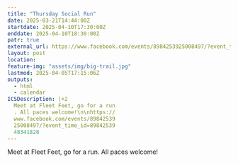 ```yaml
---
title: "Thursday Social Run"
date: 2025-03-21T14:44:00Z
startdate: 2025-04-10T17:30:00Z
enddate: 2025-04-10T18:30:00Z
patr: true
external_url: https://www.facebook.com/events/8984253925008497/?event_time_id=8984253948341828
layout: post
location: 
feature-img: "assets/img/big-trail.jpg"
lastmod: 2025-04-05T17:15:06Z
outputs:
  - html
  - calendar
ICSDescription: |+2
  Meet at Fleet Feet, go for a run  . All paces welcome!\n\nhttps://  www.facebook.com/events/89842539  25008497/?event_time_id=89842539  48341828
---
```


Meet at Fleet Feet, go for a run. All paces welcome!<br>
  <br>
  
